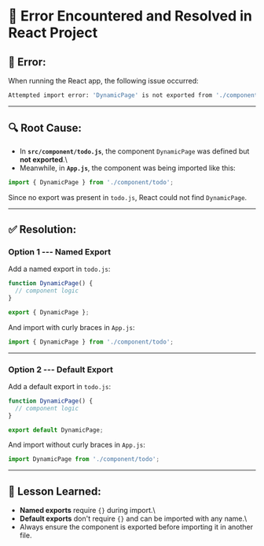 # 🚨 Error Encountered and Resolved in React Project

## 📝 Error:

When running the React app, the following issue occurred:

``` bash
Attempted import error: 'DynamicPage' is not exported from './component/todo'.
```

------------------------------------------------------------------------

## 🔍 Root Cause:

-   In **`src/component/todo.js`**, the component `DynamicPage` was
    defined but **not exported**.\
-   Meanwhile, in **`App.js`**, the component was being imported like
    this:

``` js
import { DynamicPage } from './component/todo';
```

Since no export was present in `todo.js`, React could not find
`DynamicPage`.

------------------------------------------------------------------------

## ✅ Resolution:

### Option 1 --- **Named Export**

Add a named export in `todo.js`:

``` js
function DynamicPage() {
  // component logic
}

export { DynamicPage };
```

And import with curly braces in `App.js`:

``` js
import { DynamicPage } from './component/todo';
```

------------------------------------------------------------------------

### Option 2 --- **Default Export**

Add a default export in `todo.js`:

``` js
function DynamicPage() {
  // component logic
}

export default DynamicPage;
```

And import without curly braces in `App.js`:

``` js
import DynamicPage from './component/todo';
```

------------------------------------------------------------------------

## 🎯 Lesson Learned:

-   **Named exports** require `{}` during import.\
-   **Default exports** don't require `{}` and can be imported with any
    name.\
-   Always ensure the component is exported before importing it in
    another file.
